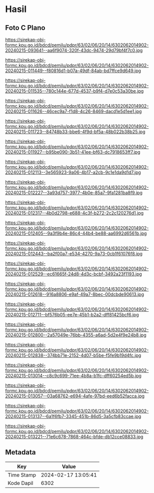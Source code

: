 # Hasil

## Foto C Plano

https://sirekap-obj-formc.kpu.go.id/bdcd/pemilu/pdpr/63/02/06/20/14/6302062014902-20240215-093641--aa6f9074-320f-43dc-9474-29d79bf4f7c0.jpg

https://sirekap-obj-formc.kpu.go.id/bdcd/pemilu/pdpr/63/02/06/20/14/6302062014902-20240215-011449--f80816d1-b07a-49df-84ab-bd7ffce9d649.jpg

https://sirekap-obj-formc.kpu.go.id/bdcd/pemilu/pdpr/63/02/06/20/14/6302062014902-20240215-011535--780c144e-677d-4537-b9f4-d7e0c53a30be.jpg

https://sirekap-obj-formc.kpu.go.id/bdcd/pemilu/pdpr/63/02/06/20/14/6302062014902-20240215-011626--46cec9a7-f1d8-4c26-8469-dacd1e5d1ee1.jpg

https://sirekap-obj-formc.kpu.go.id/bdcd/pemilu/pdpr/63/02/06/20/14/6302062014902-20240215-011723--84748b33-bbe6-4f9d-bf5a-48b022b38b25.jpg

https://sirekap-obj-formc.kpu.go.id/bdcd/pemilu/pdpr/63/02/06/20/14/6302062014902-20240215-011927--b95be090-3b51-41ee-bf63-dc7918653ff7.jpg

https://sirekap-obj-formc.kpu.go.id/bdcd/pemilu/pdpr/63/02/06/20/14/6302062014902-20240215-012113--3e565923-9a06-4b17-a2cb-9c1e1da9d1d7.jpg

https://sirekap-obj-formc.kpu.go.id/bdcd/pemilu/pdpr/63/02/06/20/14/6302062014902-20240215-012227--3a93d757-3977-4b0e-85a7-9fa1281ba8f9.jpg

https://sirekap-obj-formc.kpu.go.id/bdcd/pemilu/pdpr/63/02/06/20/14/6302062014902-20240215-012317--4b0d2798-e688-4c3f-b272-2c2c120276d1.jpg

https://sirekap-obj-formc.kpu.go.id/bdcd/pemilu/pdpr/63/02/06/20/14/6302062014902-20240215-012405--9a3f9b4e-86c4-44b4-be88-aa6992d6561b.jpg

https://sirekap-obj-formc.kpu.go.id/bdcd/pemilu/pdpr/63/02/06/20/14/6302062014902-20240215-012443--ba2f00a7-e534-4270-9a73-0cb1f61076f8.jpg

https://sirekap-obj-formc.kpu.go.id/bdcd/pemilu/pdpr/63/02/06/20/14/6302062014902-20240215-012529--ec61665f-24d8-4d3c-bcbf-3492a23f1193.jpg

https://sirekap-obj-formc.kpu.go.id/bdcd/pemilu/pdpr/63/02/06/20/14/6302062014902-20240215-012618--916a8806-e9af-49a7-8bec-00dcbde90613.jpg

https://sirekap-obj-formc.kpu.go.id/bdcd/pemilu/pdpr/63/02/06/20/14/6302062014902-20240215-012711--bf576b05-ee7e-45b1-b2a2-dff81425bcf6.jpg

https://sirekap-obj-formc.kpu.go.id/bdcd/pemilu/pdpr/63/02/06/20/14/6302062014902-20240215-012800--2a57049e-76bb-4355-a6ad-5d2e4f9e24b8.jpg

https://sirekap-obj-formc.kpu.go.id/bdcd/pemilu/pdpr/63/02/06/20/14/6302062014902-20240215-012838--374bb71e-2152-4d07-b5be-f5fe9b19d4fc.jpg

https://sirekap-obj-formc.kpu.go.id/bdcd/pemilu/pdpr/63/02/06/20/14/6302062014902-20240215-013014--c8c9c699-71ee-4b8a-b1fc-dff60254ed5b.jpg

https://sirekap-obj-formc.kpu.go.id/bdcd/pemilu/pdpr/63/02/06/20/14/6302062014902-20240215-013057--03a68762-e694-4afe-97bd-eed6b52facca.jpg

https://sirekap-obj-formc.kpu.go.id/bdcd/pemilu/pdpr/63/02/06/20/14/6302062014902-20240215-013137--6a1f6fb7-3345-451b-86d5-3a5cfb83ccae.jpg

https://sirekap-obj-formc.kpu.go.id/bdcd/pemilu/pdpr/63/02/06/20/14/6302062014902-20240215-013221--71e6c678-7868-464c-bfde-db12cce08833.jpg


## Metadata

| Key        | Value               |
| ---------- | ------------------- |
| Time Stamp | 2024-02-17 13:05:41 |
| Kode Dapil | 6302                |



